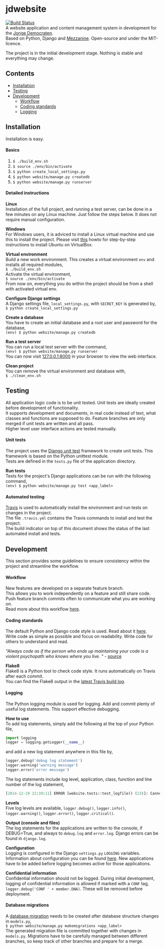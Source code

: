 jdwebsite
=======
[![Build Status](https://travis-ci.org/jonge-democraten/website.svg?branch=master)](https://travis-ci.org/jonge-democraten/website)  
A website application and content management system in development for the [Jonge Democraten](http://jongedemocraten.nl/).  
Based on Python, Django and [Mezzanine](http://mezzanine.jupo.org/). Open-source and under the MIT-licence. 

The project is in the initial development stage. Nothing is stable and everything may change. 

## Contents

- [Installation](#installation)
- [Testing](#testing)
- [Development](#development)
  - [Workflow](#workflow)
  - [Coding standards](#coding-standards)
  - [Logging](#workflow)

## Installation
Installation is easy.

#### Basics
1. `$ ./build_env.sh`
1. `$ source ./env/bin/activate`  
1. `$ python create_local_settings.py`
1. `$ python website/manage.py createdb`
1. `$ python website/manage.py runserver`  

#### Detailed instructions
**Linux**  
Installation of the full project, and running a test server, can be done in a few minutes on any Linux machine. Just follow the steps below. It does not require manual configuration.

**Windows**  
For Windows users, it is adviced to install a Linux virtual machine and use this to install the project. Please visit [this](http://www.wikihow.com/Install-Ubuntu-on-VirtualBox) howto for step-by-step instructions to install Ubuntu on VirtualBox. 

**Virtual environment**  
Build a new work environment. This creates a virtual environment `env` and installs all required modules,  
`$ ./build_env.sh`  
Activate the virtual environment,  
`$ source ./env/bin/activate`  
From now on, everything you do within the project should be from a shell with activated virtual env.

**Configure Django settings**  
A Django settings file, `local_settings.py`, with `SECRET_KEY` is generated by,  
`$ python create_local_settings.py`  

**Create a database**  
You have to create an initial database and a root user and password for the database,  
`(env) $ python website/manage.py createdb`

**Run a test server**  
You can run a local test server with the command,  
`(env) $ python website/manage.py runserver`  
You can now visit [127.0.0.1:8000](http://127.0.0.1:8000) in your browser to view the web interface.

**Clean project**  
You can remove the virtual environment and database with,  
`$ ./clean_env.sh`


## Testing 
All application logic code is to be unit tested. Unit tests are ideally created before development of functionality.  
It supports development and documents, in real code instead of text, what classes and functions are supposed to do.
Feature branches are only merged if unit tests are written and all pass.  
Higher level user interface actions are tested manually. 

#### Unit tests
The project uses the [Django unit test](https://docs.djangoproject.com/en/dev/topics/testing/overview/) framework to create unit tests. 
This framework is based on the Python unittest module.  
Tests are defined in the `tests.py` file of the application directory. 

**Run tests**  
Tests for the project's Django applications can be run with the following command,  
`(env) $ python website/manage.py test <app_label>`

#### Automated testing
[Travis](https://travis-ci.org/jonge-democraten/website) is used to automatically install the environment and run tests on changes in the project.  
The file `.travis.yml` contains the Travis commands to install and test the project.  
The build indicator on top of this document shows the status of the last automated install and tests.


## Development
This section provides some guidelines to ensure consistency within the project and streamline the workflow.  

#### Workflow
New features are developed on a separate feature branch.  
This allows you to work independently on a feature and still share code. Push feature branch commits often to communicate what you are working on.  
Read more about this workflow [here](https://www.atlassian.com/git/tutorials/comparing-workflows/feature-branch-workflow).

#### Coding standards
The default Python and Django code style is used. Read about it [here](https://docs.djangoproject.com/en/dev/internals/contributing/writing-code/coding-style/).  
Write code as simple as possible and focus on readability. Write code for others to understand and read.

*"Always code as if the person who ends up maintaining your code is a violent psychopath who knows where you live. "* - [source](http://c2.com/cgi/wiki?CodeForTheMaintainer)

**Flake8**  
Flake8 is a Python tool to check code style. It runs automatically on Travis after each commit.  
You can find the Flake8 output in the [latest Travis build log](https://travis-ci.org/jonge-democraten/website).

#### Logging
The Python logging module is used for logging. Add and commit plenty of useful log statements. This support effective debugging. 

**How to use**  
To add log statements, simply add the following at the top of your Python file,
```python
import logging
logger = logging.getLogger(__name__)
```
and add a new log statement anywhere in this file by,
```python
logger.debug('debug log statement')
logger.warning('warning message')
logger.error('error message')
```
The log statements include log level, application, class, function and line number of the log statement,
```python
[2014-12-19 22:39:11] ERROR [website.tests::test_logfile() (23)]: Cannot find anything here.
```
**Levels**  
Five log levels are available, `logger.debug()`, `logger.info()`, `logger.warning()`, `logger.error()`, `logger.critical()`. 

**Output (console and files)**  
The log statements for the applications are written to the console, if DEBUG=True, and always to `debug.log` and `error.log`. Django errors can be found in `django.log`.

**Configuration**  
Logging is configured in the Django `settings.py` `LOGGING` variables. Information about configuration you can be found [here](https://docs.djangoproject.com/en/1.7/topics/logging/). New applications have to be added before logging becomes active for those applications. 

**Confidential information**  
Confidential information should not be logged. During initial development, logging of confidential information is allowed if marked with a `CONF` tag, `logger.debug('CONF ' + member.DNA)`. These will be removed before deployment. 

#### Database migrations
A [database migration](https://docs.djangoproject.com/en/1.7/topics/migrations/) needs to be created after database structure changes in `models.py`,  
`$ python website/manage.py makemigrations <app_label>`  
The generated migration file is committed together with changes in `models.py`. Migrations have to be carefully managed between different branches, so keep track of other branches and prepare for a merge.
